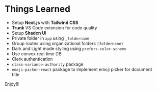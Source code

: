 # Things Learned

- Setup **Next.js** with **Tailwind CSS**
- **Trunk** VS Code extension for code quality
- Setup **Shadcn UI**
- Private folder in `app` using `_foldername`
- Group routes using organizational folders `(foldername)`
- Dark and Light mode styling using `prefers-color-scheme`
- Use convex real time DB
- Clerk authentication
- `class-variance-authority` package
- `emoji-picker-react` package to implement emoji picker for document title
  
Enjoy!!!